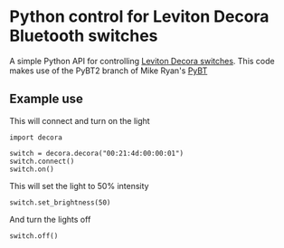 Python control for Leviton Decora Bluetooth switches
====================================================

A simple Python API for controlling [Leviton Decora switches](http://www.leviton.com/OA_HTML/SectionDisplay.jsp?section=76089&minisite=10251). This code makes use of the PyBT2 branch of Mike Ryan's [PyBT](http://github.com/mikeryan/PyBT)

Example use
-----------

This will connect and turn on the light
```
import decora

switch = decora.decora("00:21:4d:00:00:01")
switch.connect()
switch.on()
```

This will set the light to 50% intensity
```
switch.set_brightness(50)
```

And turn the lights off
```
switch.off()
```